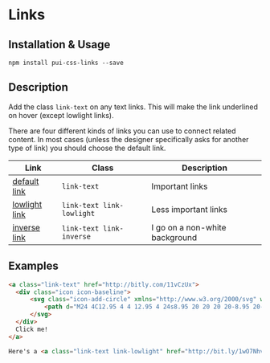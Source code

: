 # Links

## Installation & Usage

`npm install pui-css-links --save`

## Description

Add the class `link-text` on any text links.
This will make the link underlined on hover (except lowlight links).

There are four different kinds of links you can use to connect related content.
In most cases (unless the designer specifically asks for another type of link)
you should choose the default link.

Link                                                                                                              | Class                           | Description
--------------------------------------------------------------------------------------------------------------    | ----------------------------    | -----------
<a class="link-text" href="http://bit.ly/1ulOAW7" target="_blank">default link</a>                                | `link-text`                     | Important links
<a class="link-text link-lowlight" href="http://bit.ly/1ulOAW7" target="_blank">lowlight link</a>                 | `link-text link-lowlight`       | Less important links
<a class="link-text link-inverse bg-dark-1" href="http://bit.ly/1ulOAW7" target="_blank">inverse link</a>         | `link-text link-inverse`        | I go on a non-white background

## Examples
```html
<a class="link-text" href="http://bitly.com/11vCzUx">
  <div class="icon icon-baseline">
      <svg class="icon-add-circle" xmlns="http://www.w3.org/2000/svg" width="48" height="48" viewBox="0 0 48 48">
          <path d="M24 4C12.95 4 4 12.95 4 24s8.95 20 20 20 20-8.95 20-20S35.05 4 24 4zm10 22h-8v8h-4v-8h-8v-4h8v-8h4v8h8v4z"></path>
      </svg>
  </div>
  Click me!
</a>
```

```html
Here's a <a class="link-text link-lowlight" href="http://bit.ly/1wO7Nhv">less important link</a>
```